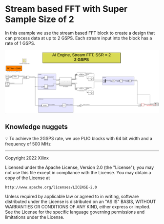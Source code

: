 # Stream based FFT with Super Sample Size of 2

In this example we use the stream based FFT block to create a design that can process data at up to 2 GSPS. Each stream input into the block has a rate of 1 GSPS. 

![](images/screen_shot.png)

## Knowledge nuggets

:bulb: To achieve the 2GSPS rate, we use PLIO blocks with 64 bit width and a frequency of 500 MHz


--------------
Copyright 2022 Xilinx

Licensed under the Apache License, Version 2.0 (the "License");
you may not use this file except in compliance with the License.
You may obtain a copy of the License at

    http://www.apache.org/licenses/LICENSE-2.0

Unless required by applicable law or agreed to in writing, software
distributed under the License is distributed on an "AS IS" BASIS,
WITHOUT WARRANTIES OR CONDITIONS OF ANY KIND, either express or implied.
See the License for the specific language governing permissions and
limitations under the License.

